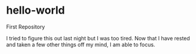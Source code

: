 # hello-world
First Repository

I tried to figure this out last night but I was too tired. Now that I have rested and taken a few other things off my mind, I am able to focus.
